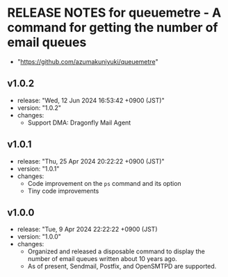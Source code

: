 RELEASE NOTES for queuemetre - A command for getting the number of email queues
===================================================================================================
- "https://github.com/azumakuniyuki/queuemetre"

v1.0.2
---------------------------------------------------------------------------------------------------
- release: "Wed, 12 Jun 2024 16:53:42 +0900 (JST)"
- version: "1.0.2"
- changes:
  - Support DMA: Dragonfly Mail Agent

v1.0.1
---------------------------------------------------------------------------------------------------
- release: "Thu, 25 Apr 2024 20:22:22 +0900 (JST)"
- version: "1.0.1"
- changes:
  - Code improvement on the `ps` command and its option
  - Tiny code improvements

v1.0.0
---------------------------------------------------------------------------------------------------
- release: "Tue,  9 Apr 2024 22:22:22 +0900 (JST)
- version: "1.0.0"
- changes:
  - Organized and released a disposable command to display the number of email queues written about
    10 years ago.
  - As of present, Sendmail, Postfix, and OpenSMTPD are supported.

